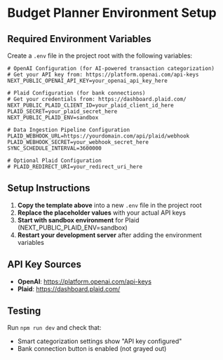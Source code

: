 # Budget Planner Environment Setup

## Required Environment Variables

Create a `.env` file in the project root with the following variables:

```env
# OpenAI Configuration (for AI-powered transaction categorization)
# Get your API key from: https://platform.openai.com/api-keys
NEXT_PUBLIC_OPENAI_API_KEY=your_openai_api_key_here

# Plaid Configuration (for bank connections)
# Get your credentials from: https://dashboard.plaid.com/
NEXT_PUBLIC_PLAID_CLIENT_ID=your_plaid_client_id_here
PLAID_SECRET=your_plaid_secret_here
NEXT_PUBLIC_PLAID_ENV=sandbox

# Data Ingestion Pipeline Configuration
PLAID_WEBHOOK_URL=https://yourdomain.com/api/plaid/webhook
PLAID_WEBHOOK_SECRET=your_webhook_secret_here
SYNC_SCHEDULE_INTERVAL=3600000

# Optional Plaid Configuration
# PLAID_REDIRECT_URI=your_redirect_uri_here
```

## Setup Instructions

1. **Copy the template above** into a new `.env` file in the project root
2. **Replace the placeholder values** with your actual API keys
3. **Start with sandbox environment** for Plaid (NEXT_PUBLIC_PLAID_ENV=sandbox)
4. **Restart your development server** after adding the environment variables

## API Key Sources

- **OpenAI**: https://platform.openai.com/api-keys
- **Plaid**: https://dashboard.plaid.com/

## Testing

Run `npm run dev` and check that:

- Smart categorization settings show "API key configured"
- Bank connection button is enabled (not grayed out)
